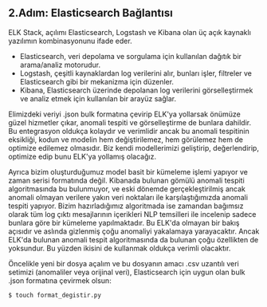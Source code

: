 ## 2.Adım: Elasticsearch Bağlantısı

ELK Stack, açılımı Elasticsearch, Logstash ve Kibana olan üç açık kaynaklı yazılımın kombinasyonunu ifade eder.

- Elasticsearch, veri depolama ve sorgulama için kullanılan dağıtık bir arama/analiz motorudur. 
- Logstash, çeşitli kaynaklardan log verilerini alır, bunları işler, filtreler ve Elasticsearch gibi bir mekanizma için düzenler. 
- Kibana, Elasticsearch üzerinde depolanan log verilerini görselleştirmek ve analiz etmek için kullanılan bir arayüz sağlar.

Elimizdeki veriyi .json bulk formatına çevirip ELK'ya yollarsak önümüze güzel hizmetler çıkar, anomali tespiti ve görselleştirme de bunlara dahildir. Bu entegrasyon oldukça kolaydır ve verimlidir ancak bu anomali tespitinin eksikliği, kodun ve modelin hem değiştirilemez, hem görülemez hem de optimize edilemez olmasıdır. Biz kendi modellerimizi geliştirip, değerlendirip, optimize edip bunu ELK'ya yollamış olacağız.

Ayrıca bizim oluşturduğumuz model basit bir kümeleme işlemi yapıyor ve zaman serisi formatında değil. Kibanada bulunan gömülü anomali tespiti algoritmasında bu bulunmuyor, ve eski dönemde gerçekleştirilmiş ancak anomali olmayan verilere yakın veri noktaları ile karşılaştığımızda anomali tespiti yapıyor. Bizim hazırladığımız algoritmada ise zamandan bağımsız olarak tüm log çıktı mesajlarının içerikleri NLP temsilleri ile incelenip sadece bunlara göre bir kümeleme yapılmaktadır. Bu ELK'da olmayan bir bakış açısıdır ve aslında gizlenmiş çoğu anomaliyi yakalamaya yarayacaktır. Ancak ELK'da bulunan anomali tespit algoritmasında da bulunan çoğu özellikten de yoksundur. Bu yüzden ikisini de kullanmak oldukça verimli olacaktır.

Öncelikle yeni bir dosya açalım ve bu dosyanın amacı .csv uzantılı veri setimizi (anomaliler veya orijinal veri), Elasticsearch için uygun olan bulk .json formatına çevirmek olsun:
``` .sh
$ touch format_degistir.py
```



